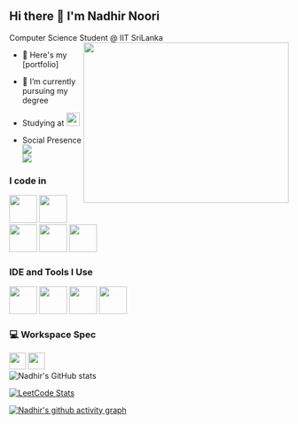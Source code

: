 ## Hi there 👋 I'm Nadhir Noori

Computer Science Student @ IIT SriLanka
<img align="right" width="370" height="290" src="https://i.pinimg.com/originals/47/f0/34/47f0342cec72b800463bf003eac1257e.gif">
- 🔭 Here's my [portfolio]                                               
- 🌱 I’m currently pursuing my degree 
- Studying at [<img src="https://www.iit.ac.lk/wp-content/themes/iitnew/assets/img/logo.png" height="24">](https://www.iit.ac.lk/)

- Social Presence
 <br /> [<img src="https://img.shields.io/badge/LinkedIn-0077B5?style=for-the-badge&logo=linkedin&logoColor=white" />](https://www.linkedin.com/in/nadhir-noori-029660322/) <br/> [<img src="https://img.shields.io/badge/Facebook-Connect-brightgreen?style=for-the-badge&labelColor=blue&logo=facebook" />](https://www.facebook.com/profile.php?id=100078742540900)


### I code in
<img height="50" width="50" src="https://img.icons8.com/color/48/000000/python.png" /> <img height="50" width="50" src="https://img.icons8.com/color/48/000000/java-coffee-cup-logo.png" /> <img height="50" width="50" src="https://img.icons8.com/color/48/000000/html-5.png" /> <img height="50" width="50" src="https://img.icons8.com/color/48/000000/css3.png" />
<img height="50" width="50" src="https://img.icons8.com/color/48/000000/javascript.png"/>
### IDE and Tools I Use
<img height="50" width="50" src="https://img.icons8.com/color/48/000000/visual-studio-code-2019.png"/> <img height="50" width="50" src="https://img.icons8.com/color/48/000000/pycharm.png"/> <img height="50" width="50" src="https://img.icons8.com/color/50/000000/git.png"/> <img height="50" width="50" src="https://img.icons8.com/dusk/64/000000/anaconda.png"/> 

### 💻 Workspace Spec
<img height="30" src="https://img.shields.io/badge/HP-Laptop_15-ED1C24?style=for-the-badge&logo=hp&logoColor=blue"/> <img height="30" src="https://img.shields.io/badge/NVIDIA-MX350-76B900?style=for-the-badge&logo=nvidia&logoColor=blue"/>  
![Nadhir's GitHub stats](https://github-readme-stats.vercel.app/api?username=nadhirnoori825&theme=dark&show_icons=true&&hide=issues,contribs)

[![LeetCode Stats](https://leetcard.jacoblin.cool/NadhirNoori?theme=dark&font=Fahkwang&ext=contest)](https://leetcode.com/NadhirNoori)

[![Nadhir's github activity graph](https://github-readme-activity-graph.vercel.app/graph?username=nadhirnoori825&bg_color=000000&color=ffffff&line=51f565&point=ffffff&area=true&hide_border=true)](https://github.com/ashutosh00710/github-readme-activity-graph)

